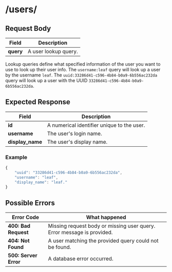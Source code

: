 # /users/

## Request Body
Field | Description
------|------------
**query** | A user lookup query.

Lookup queries define what specified information of the user you want to use to look up their user info. The `username:leaf` query will look up a user by 
the username `leaf`. The `uuid:33286d41-c596-4b84-b0a9-6b556ac232da` query will look up a user with the UUID `33286d41-c596-4b84-b0a9-6b556ac232da`.

## Expected Response
Field | Description
------|------------
**id** | A numerical identifier unique to the user.
**username** | The user's login name.
**display_name** | The user's display name.

### Example
```javascript
{
    "uuid": "33286d41-c596-4b84-b0a9-6b556ac232da",
    "username": "leaf",
    "display_name": "leaf."
}
```

## Possible Errors
Error Code | What happened
-----------|--------------
**400: Bad Request** | Missing request body or missing user query. Error message is provided.
**404: Not Found** | A user matching the provided query could not be found.
**500: Server Error** | A database error occurred.
